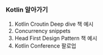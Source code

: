 ### Kotlin 알아가기 

1. Kotlin Croutin Deep dive 책 예시
2. Concurrency snippets
3. Head First Design Pattern 책 예시
4. Kotlin Conference 팔로업 
